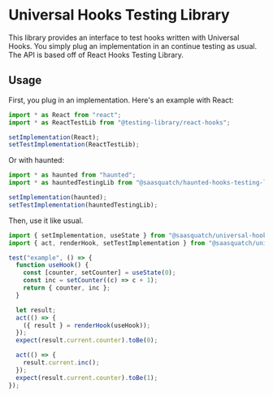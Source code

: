 # Universal Hooks Testing Library

This library provides an interface to test hooks written with Universal Hooks. You simply plug an implementation in an continue testing as usual. The API is based off of React Hooks Testing Library.

## Usage

First, you plug in an implementation. Here's an example with React:

```javascript
import * as React from "react";
import * as ReactTestLib from "@testing-library/react-hooks";

setImplementation(React);
setTestImplementation(ReactTestLib);
```

Or with haunted:

```javascript
import * as haunted from "haunted";
import * as hauntedTestingLib from "@saasquatch/haunted-hooks-testing-library";

setImplementation(haunted);
setTestImplementation(hauntedTestingLib);
```

Then, use it like usual.

```javascript
import { setImplementation, useState } from "@saasquatch/universal-hooks";
import { act, renderHook, setTestImplementation } from "@saasquatch/universal-hooks-testing-library";

test("example", () => {
  function useHook() {
    const [counter, setCounter] = useState(0);
    const inc = setCounter((c) => c + 1);
    return { counter, inc };
  }

  let result;
  act(() => {
    ({ result } = renderHook(useHook));
  });
  expect(result.current.counter).toBe(0);

  act(() => {
    result.current.inc();
  });
  expect(result.current.counter).toBe(1);
});
```
